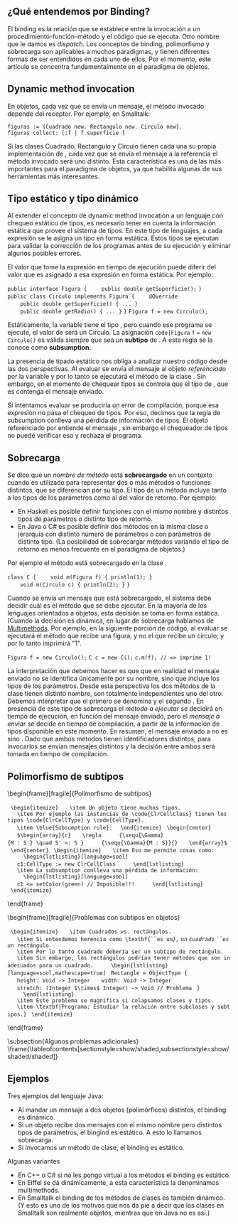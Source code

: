 ¿Qué entendemos por Binding?
----------------------------

El binding es la relación que se establece entre la invocación a un procedimiento-función-método y el código que se ejecuta. Otro nombre que le damos es *dispatch*. Los conceptos de binding, polimorfismo y sobrecarga son aplicables a muchos paradigmas, y tienen diferentes formas de ser entendidos en cada uno de ellos. Por el momento, este artículo se concentra fundamentalmente en el paradigma de objetos.

Dynamic method invocation
-------------------------

En objetos, cada vez que se envía un mensaje, el método invocado depende del receptor. Por ejemplo, en Smalltalk:

`figuras := {Cuadrado new. Rectangulo new. Circulo new}.`
`figuras collect: [:f | f superficie ]`

Si las clases Cuadrado, Rectangulo y Circulo tienen cada una su propia implementación de , cada vez que se envía el mensaje a la referencia el método invocado será uno distinto. Esta característica es una de las más importantes para el paradigma de objetos, ya que habilita algunas de sus herramientas más interesantes.

Tipo estático y tipo dinámico
-----------------------------

Al extender el concepto de dynamic method invocation a un lenguaje con chequeo estático de tipos, es necesario tener en cuenta la información estática que provee el sistema de tipos. En este tipo de lenguajes, a cada expresión se le asigna un tipo en forma estática. Estos tipos se ejecutan para validar la corrección de los programas antes de su ejecución y eliminar algunos posibles errores.

El valor que tome la expresión en tiempo de ejecución puede diferir del valor que es asignado a esa expresión en forma estática. Por ejemplo:

`public interface Figura {`
`    public double getSuperficie();`
`}`
`public class Circulo implements Figura {`
`    @Override`
`    public double getSuperficie() { ... }`
`    `
`    public double getRadio() { ... }`
`}`
`Figura f = new Circulo();`

Estáticamente, la variable tiene el tipo , pero cuando ese programa se ejecute, el valor de será un Circulo. La asignación `code|Figura` `f` `=` `new` `Circulo()` es válida siempre que sea un **subtipo** de . A esta regla se la conoce como **subsumption**.

La presencia de tipado estático nos obliga a analizar nuestro código desde las dos perspectivas. Al evaluar se envía el mensaje al objeto *referenciado* por la variable y por lo tanto se ejecutará el método de la clase . Sin embargo, en el momento de chequear tipos se controla que el tipo de , que es contenga el mensaje enviado.

Si intentamos evaluar se produciría un error de compilación, porque esa expresión no pasa el chequeo de tipos. Por eso, decimos que la regla de subsumption conlleva una pérdida de información de tipos. El objeto referenciado por entiende el mensaje , sin embargo el chequeador de tipos no puede verificar eso y rechaza el programa.

Sobrecarga
----------

Se dice que un *nombre de método* está **sobrecargado** en un contexto cuando es utilizado para representar dos o más métodos o funciones distintos, que se diferencian por su tipo. El tipo de un método incluye tanto a los tipos de los parámetros como al del valor de retorno. Por ejemplo:

-   En Haskell es posible definir funciones con el mismo nombre y distintos tipos de parámetros o distinto tipo de retorno.
-   En Java o C\# es posible definir dos métodos en la misma clase o jerarquía con distinto número de parámetros o con parámetros de distinto tipo. (La posibilidad de sobrecargar métodos variando el tipo de retorno es menos frecuente en el paradigma de objetos.)

Por ejemplo el método está sobrecargado en la clase .

`class C {`
`    void m(Figura f) { println(1); }`
`    void m(Circulo c) { println(2); }`
`}`

Cuando se envía un mensaje que está sobrecargado, el sistema debe decidir cuál es el método que se debe ejecutar. En la mayoría de los lenguajes orientados a objetos, esta decisión se toma en forma estática. (Cuando la decisión es dinámica, en lugar de sobrecarga hablamos de [Multimethods](-multimethods.md). Por ejemplo, en la siguiente porción de código, al evaluar se ejecutará el método que recibe una figura, y no el que recibe un círculo; y por lo tanto imprimirá "1".

`Figura f = new Circulo();`
`C c = new C();`
`c.m(f); // => imprime 1!`

La interpretación que debemos hacer es que que en realidad el mensaje enviado no se identifica únicamente por su nombre, sino que incluye los tipos de los parámetros. Desde esta perspectiva los dos métodos de la clase tienen distinto nombre, son totalmente independientes uno del otro. Debemos interpretar que el primero se denomina y el segundo . En presencia de este tipo de sobrecarga el *método a ejecutar* se decidirá en tiempo de ejecución, en función del mensaje enviado, pero el *mensaje a enviar* se decide en tiempo de compilación, a partir de la información de tipos disponible en este momento. En resumen, el mensaje enviado a no es sino . Dado que ambos métodos tienen identificadores distintos, para invocarlos se envían mensajes distintos y la decisión entre ambos será tomada en tiempo de compilación.

Polimorfismo de subtipos
------------------------

\\begin{frame}\[fragile\]{Polimorfismo de subtipos}

` \begin{itemize}`
`   \item Un objeto tiene muchos tipos.`
`   \item Por ejemplo las instancias de \code{ClrCellClass} tienen los tipos \code{ClrCellType} y \code{CellType}.`
`   \item \blue{Subsumption rule}: `
` \end{itemize}`
` \begin{center}`
`   $\begin{array}{c}`
`   \regla`
`     {\sequ{\Gamma}{M : S'} \quad S' <: S }`
`     {\sequ{\Gamma}{M : S}}{}`
`   \end{array}$`
` \end{center}`
` \begin{itemize}`
`   \item Eso me permite cosas como:`
`     \begin{lstlisting}[language=sool]`
`   c1:CellType := new ClrCellClass`
`     \end{lstlisting}`
`   \item La subsumption conlleva una pérdida de información:`
`     \begin{lstlisting}[language=sool]`
`   c1 <= setColor(green) // Imposible!!!`
`     \end{lstlisting}`
` \end{itemize}`

\\end{frame}

\\begin{frame}\[fragile\]{Problemas con subtipos en objetos}

` \begin{itemize}`
`   \item Cuadrados vs. rectángulos.`
```    \item Si entendemos herencia como \textbf{``es un ```*`},` `un` `cuadrado` ``` ``es ``` `un`*` rectángulo`
`   \item Por lo tanto cuadrado debería ser un subtipo de rectángulo.`
`   \item Sin embargo, los rectángulos podrían tener métodos que son inadecuados para un cuadrado.`
`     \begin{lstlisting}[language=sool,mathescape=true]`
` Rectangle = ObjectType { `
`   height: Void -> Integer`
`   width: Void -> Integer`
`   stretch: (Integer $\times$ Integer) -> Void // Problema`
` } `
`     \end{lstlisting}`
`   \item Este problema se magnifica si colapsamos clases y tipos.`
`   \item \textbf{Programa: Estudiar la relación entre subclases y subtipos.}`
` \end{itemize}`

\\end{frame}

\\subsection{Algunos problemas adicionales} \\frame{\\tableofcontents\[sectionstyle=show/shaded,subsectionstyle=show/shaded/shaded\]}

Ejemplos
--------

Tres ejemplos del lenguaje Java:

-   Al mandar un mensaje a dos objetos (polimórficos) distintos, el binding es dinámico.
-   Si un objeto recibe dos mensajes con el mismo nombre pero distintos tipos de parámetros, el bingind es estático. A esto lo llamamos sobrecarga.
-   Si invocamos un método de clase, el binding es estático.

Algunas variantes

-   En C++ o C\# si no les pongo virtual a los métodos el binding es estático.
-   En Eiffel se dá dinámicamente, a esta característica la denominamos multimethods.
-   En Smalltalk el binding de los métodos de clases es también dinámico. (Y esto es uno de los motivos que nos da pie a decir que las clases en Smalltalk son realmente objetos, mientras que en Java no es así.)

